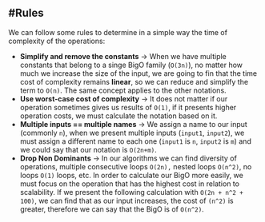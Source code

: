 ## #Rules
We can follow some rules to determine in a simple way the time of complexity of the operations:

- **Simplify and remove the constants** → When we have multiple constants that belong to a singe BigO family (`O(3n)`), no matter how much we increase the size of the input, we are going to fin that the time cost of complexity remains **linear**, so we can reduce and simplify the term to `O(n)`. The same concept applies to the other notations.
- **Use worst-case cost of complexity** → It does not matter if our operation sometimes gives us results of `O(1)`, if it presents higher operation costs, we must calculate the notation based on it.
- **Multiple inputs == multiple names** → We assign a name to our input (commonly `n`), when we present multiple inputs (`input1`, `input2`), we must assign a different name to each one (`input1` is `n`, `input2` is `m`) and we could say that our notation is `O(2n+m)`.
- **Drop Non Dominants** → In our algorithms we can find diversity of operations, multiple consecutive loops `O(2n),` nested loops `O(n^2)`, no loops `O(1)` loops, etc. In order to calculate our BigO more easily, we must focus on the operation that has the highest cost in relation to scalability. If we present the following calculation with `O(2n + n^2 + 100)`, we can find that as our input increases, the cost of `(n^2)` is greater, therefore we can say that the BigO is of `O(n^2)`.